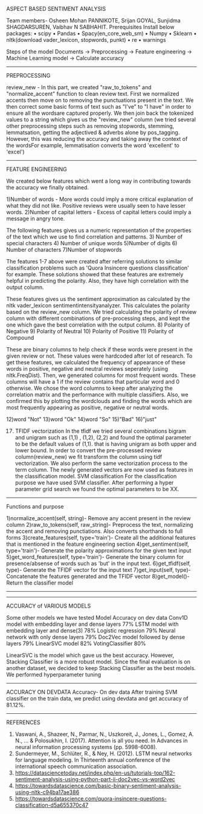 ASPECT BASED SENTIMENT ANALYSIS

Team members- Osheen Mohan PANNIKOTE, Srijan GOYAL, Sunjidma SHAGDARSUREN, Vaibhav N SABHAHIT.
Prerequisites
Install below packages:
•	scipy
•	Pandas
•	Spacy(en_core_web_sm)
•	Numpy 
•	Sklearn
•	nltk(download vader_lexicon, stopwords, punkt)
•	re
•	warnings

Steps of the model
Documents -> Preprocessing -> Feature engineering -> Machine Learning model -> Calculate accuracy

************************************************************************************************************************************************************

PREPROCESSING

review_new - In this part, we created "raw_to_tokens" and "normalize_accent" function to clean review text. 
First we normalized accents then move on to removing the punctuations present in the text. 
We then correct some basic forms of text such as "I've" to "I have" in order to ensure all the wordsare captured properly. 
We then join back the tokenized values to a string which gives us the "review_new" column
(we tried several other preprocessing steps such as removing stopwords, stemming, lemmatsation, getting the adjectived & adverbs alone by pos_tagging.  
However, this was reducing the accuracy and taking away the context of the wordsFor example, lemmatisation converts the word 'excellent' to 'excel')

************************************************************************************************************************************************************

FEATURE ENGINEERING

We created below features which went a long way in contributing towards the accuracy we finally obtained. 

1)Number of words - More words could imply a more critical explanation of what they did not like. Positive reviews were usually seen to have lesser words.
2)Number of capital letters - Excess of capital letters could imply a message in angry tone. 

The following features gives us a numeric representation of the properties of the text which we use to find correlation and patterns. 
3) Number of special characters
4) Number of unique words
5)Number of digits
6) Number of characters
7)Number of stopwords

The features 1-7 above were created after referring solutions to similar classification problems such as 'Quora Insincere questions classification' 
for example. These solutions showed that these features are extremely helpful in predicting the polarity. Also, they have high correlation with the
output column.

These features gives us the sentiment approximation as calculated by the nltk vader_lexicon sentimentintensityanalyzer. This calculates the polarity
based on the review_new column. We tried calculating the polarity of review column with different combinations of pre-processing steps, and kept the
one which gave the best correlation with the output column.
8) Polarity of Negative
9)  Polarity of Neutral
10) Polarity of Positive
11) Polarity of Compound

These are binary columns to help check if these words were present in the given review or not. These values were hardcoded after lot of
research. To get these features, we calculated the frequency of appearance of these words in positive, negative and neutral reviews seperately (using
nltk.FreqDist). Then, we generated columns for most frequent words. These columns will have a 1 if the review contains that particular word and 0 
otherwise. We chose the word columns to keep after analyzing the correlation matrix and the performance with multiple classifiers. Also, we confirmed
this by plotting the wordclouds and finding the words which are most frequently appearing as positive, negative or neutral words.
 
12)word "Not"
13)word "Ok"
14)word "So"
15)"Bad"
16)"just"

17) TFIDF vectorization
In the tfidf we tried several combinations bigram and unigram such as (1,1) , (1,2), (2,2) and found the optimal parameter to be the default values of (1,1). that is having unigram as both upper and lower bound. 
In order to convert the pre-processed review column(review_new) we fit transform the column using tidf vectorization.
We also perform the same vectorization process to the term column. The newly generated vectors are now used as features in the classification model. 
SVM classification
For the classification purpose we have used SVM classifier. After performing a hyper parameter grid search we found the optimal parameters to be XX.

************************************************************************************************************************************************************
Functions and purpose

1)normalize_accent(self, string)- Remove any accent present in the review column 
2)raw_to_tokens(self, raw_string)- Preprocess the text, normalizing the accent and removing punctiations. Also converts shorthands to full forms
3)create_features(self, type='train')- Create all the additional features that is mentioned in the feature engineering section
4)get_sentiment(self, type='train')- Generate the polarity approximations for the given text input
5)get_word_features(self, type='train')- Generate the binary column for presence/absense of words such as 'but' in the input text.
6)get_tfidf(self, type)- Generate the TFIDF vector for the input text
7)get_input(self, type)- Concatenate the features generated and the TFIDF vector 
8)get_model()- Return the classifier model 

***************************************************************************************************************************************
**********************************
ACCURACY of VARIOUS MODELS

Some other models we have tested
Model	Accuracy on dev data
Conv1D model with embedding layer and dense layers	77%
LSTM model with embedding layer and dense(3)	78%
Logistic regression	79%
Neural network with only dense layers	79%
Doc2Vec model followed by dense layers	 79%
LinearSVC model 82%
VotingClassifier 80%

LinearSVC is the model which gave us the best accuracy. However, Stacking Classifier is a more robust model. Since the final evaluation is on another 
dataset, we decided to keep Stacking Classifier as the best models. We performed hyperparameter tuning 


************************************************************************************************************************************************************
  
ACCURACY ON DEVDATA
Accuracy- On dev data
After training SVM classifier on the train data, we predict using devdata and get accuracy of 81.12%.


**********************************************************************************************************************************************************

REFERENCES
1. Vaswani, A., Shazeer, N., Parmar, N., Uszkoreit, J., Jones, L., Gomez, A. N., ... & Polosukhin, I. (2017). Attention is all you need. In Advances in neural information processing systems (pp. 5998-6008).
2. Sundermeyer, M., Schlüter, R., & Ney, H. (2012). LSTM neural networks for language modeling. In Thirteenth annual conference of the international speech communication association.
3. https://datasciencetoday.net/index.php/en-us/tutorials-top/162-sentiment-analysis-using-python-part-ii-doc2vec-vs-word2vec
4. https://towardsdatascience.com/basic-binary-sentiment-analysis-using-nltk-c94ba17ae386
5. https://towardsdatascience.com/quora-insincere-questions-classification-d5a655370c47